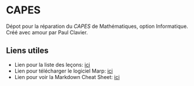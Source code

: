 # CAPES
Dépot pour la réparation du _CAPES_ de Mathématiques, option Informatique. Créé avec amour par Paul Clavier.

## Liens utiles
* Lien pour la liste des leçons: [ici][LECONS]
* Lien pour télécharger le logiciel Marp: [ici][MARP]
* Lien pour voir la Markdown Cheat Sheet: [ici][MCS]

[LECONS]: http://www4.ac-nancy-metz.fr/capesmath/data/uploads/info_2017.pdf
[MARP]: https://yhatt.github.io/marp/
[MCS]: https://github.com/adam-p/markdown-here/wiki/Markdown-Cheatsheet#links
